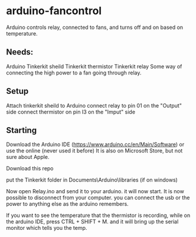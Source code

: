 # arduino-fancontrol
Arduino controls relay, connected to fans, and turns off and on based on temperature.


## Needs:
Arduino
Tinkerkit sheild 
Tinkerkit thermistor
Tinkerkit relay
Some way of connecting the high power to a fan going through relay.



## Setup

Attach tinkerkit sheild to Arduino
connect relay to pin 01 on the "Output" side
connect thermistor on pin I3 on the "Imput" side


## Starting

Download the Arduino IDE (https://www.arduino.cc/en/Main/Software) or use the online (never used it before)
It is also on Microsoft Store, but not sure about Apple.

Download this repo

put the Tinkerkit folder in Documents\Arduino\libraries (if on windows)

Now open Relay.ino and send it to your arduino. it will now start. It is now possible to disconnect from your computer. you can connect the usb or the power to anything else as the arduino remembers.

If you want to see the temperature that the thermistor is recording, while on the arduino IDE, press CTRL + SHIFT + M. and it will bring up the serial monitor which tells you the temp.
